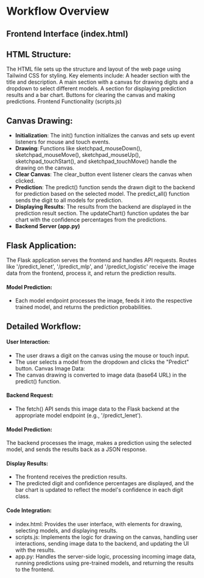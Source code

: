 # Workflow Overview
## Frontend Interface (index.html)

## HTML Structure:

The HTML file sets up the structure and layout of the web page using Tailwind CSS for styling.
Key elements include:
A header section with the title and description.
A main section with a canvas for drawing digits and a dropdown to select different models.
A section for displaying prediction results and a bar chart.
Buttons for clearing the canvas and making predictions.
Frontend Functionality (scripts.js)

## Canvas Drawing:

- **Initialization**: The init() function initializes the canvas and sets up event listeners for mouse and touch events.
- **Drawing**: Functions like sketchpad_mouseDown(), sketchpad_mouseMove(), sketchpad_mouseUp(),    sketchpad_touchStart(), and sketchpad_touchMove() handle the drawing on the canvas.
- **Clear Canvas**: The clear_button event listener clears the canvas when clicked.
- **Prediction**:
    The predict() function sends the drawn digit to the backend for prediction based on the selected model.
    The predict_all() function sends the digit to all models for prediction.
- **Displaying Results**:
    The results from the backend are displayed in the prediction result section.
    The updateChart() function updates the bar chart with the confidence percentages from the predictions.
- **Backend Server (app.py)**

## Flask Application:

The Flask application serves the frontend and handles API requests.
Routes like '/predict_lenet', '/predict_mlp', and '/predict_logistic' receive the image data from the frontend, process it, and return the prediction results.

#### Model Prediction:
 - Each model endpoint processes the image, feeds it into the respective trained model, and returns the prediction probabilities.

## Detailed Workflow:

#### User Interaction:
- The user draws a digit on the canvas using the mouse or touch input.
- The user selects a model from the dropdown and clicks the "Predict" button.
  Canvas Image Data:
- The canvas drawing is converted to image data (base64 URL) in the predict() function.

#### Backend Request:
- The fetch() API sends this image data to the Flask backend at the appropriate model endpoint (e.g., '/predict_lenet').

#### Model Prediction:
The backend processes the image, makes a prediction using the selected model, and sends the results back as a JSON response.

#### Display Results:
- The frontend receives the prediction results.
- The predicted digit and confidence percentages are displayed, and the bar chart is updated to reflect the model's  confidence in each digit class.

#### Code Integration:
 - index.html: Provides the user interface, with elements for drawing, selecting models, and displaying results.
 - scripts.js: Implements the logic for drawing on the canvas, handling user interactions, sending image data to the backend, and updating the UI with the results.
 - app.py: Handles the server-side logic, processing incoming image data, running predictions using pre-trained models, and returning the results to the frontend.